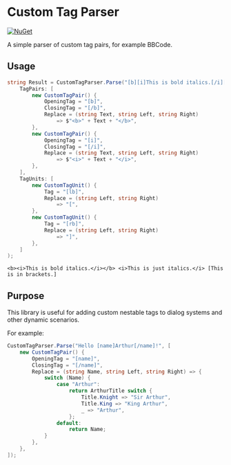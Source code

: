 # Custom Tag Parser

[![NuGet](https://img.shields.io/nuget/v/CustomTagParser.svg)](https://www.nuget.org/packages/CustomTagParser)

A simple parser of custom tag pairs, for example BBCode.

## Usage

```cs
string Result = CustomTagParser.Parse("[b][i]This is bold italics.[/i][/b] [i]This is just italics.[/i] [lb]This is in brackets.[rb]",
    TagPairs: [
        new CustomTagPair() {
            OpeningTag = "[b]",
            ClosingTag = "[/b]",
            Replace = (string Text, string Left, string Right)
                => $"<b>" + Text + "</b>",
        },
        new CustomTagPair() {
            OpeningTag = "[i]",
            ClosingTag = "[/i]",
            Replace = (string Text, string Left, string Right)
                => $"<i>" + Text + "</i>",
        },
    ],
    TagUnits: [
        new CustomTagUnit() {
            Tag = "[lb]",
            Replace = (string Left, string Right)
                => "[",
        },
        new CustomTagUnit() {
            Tag = "[rb]",
            Replace = (string Left, string Right)
                => "]",
        },
    ]
);
```
```
<b><i>This is bold italics.</i></b> <i>This is just italics.</i> [This is in brackets.]
```

## Purpose

This library is useful for adding custom nestable tags to dialog systems and other dynamic scenarios.

For example:

```cs
CustomTagParser.Parse("Hello [name]Arthur[/name]!", [
    new CustomTagPair() {
        OpeningTag = "[name]",
        ClosingTag = "[/name]",
        Replace = (string Name, string Left, string Right) => {
            switch (Name) {
                case "Arthur":
                    return ArthurTitle switch {
                        Title.Knight => "Sir Arthur",
                        Title.King => "King Arthur",
                        _ => "Arthur",
                    };
                default:
                    return Name;
            }
        },
    },
]);
```